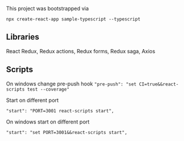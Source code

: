 This project was bootstrapped via

`npx create-react-app sample-typescript --typescript`

## Libraries

React
Redux,
Redux actions,
Redux forms,
Redux saga,
Axios

## Scripts

On windows change pre-push hook
`"pre-push": "set CI=true&&react-scripts test --coverage"`

Start on different port

`"start": "PORT=3001 react-scripts start",`

On windows start on different port

`"start": "set PORT=3001&&react-scripts start",`
